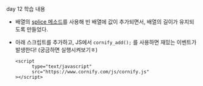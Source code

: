 day 12 학습 내용

- 배열의 [splice 메소드](https://developer.mozilla.org/ko/docs/Web/JavaScript/Reference/Global_Objects/Array/splice)를 사용해 빈 배열에 값이 추가되면서, 배열의 길이가 유지되도록 만들었다.

- 아래 스크립트를 추가하고, JS에서 `cornify_add();` 를 사용하면 재밌는 이벤트가 발생한다! (궁금하면 실행시켜보기ㅎ)

  ```
  <script
        type="text/javascript"
        src="https://www.cornify.com/js/cornify.js"
  ></script>
  ```

  

